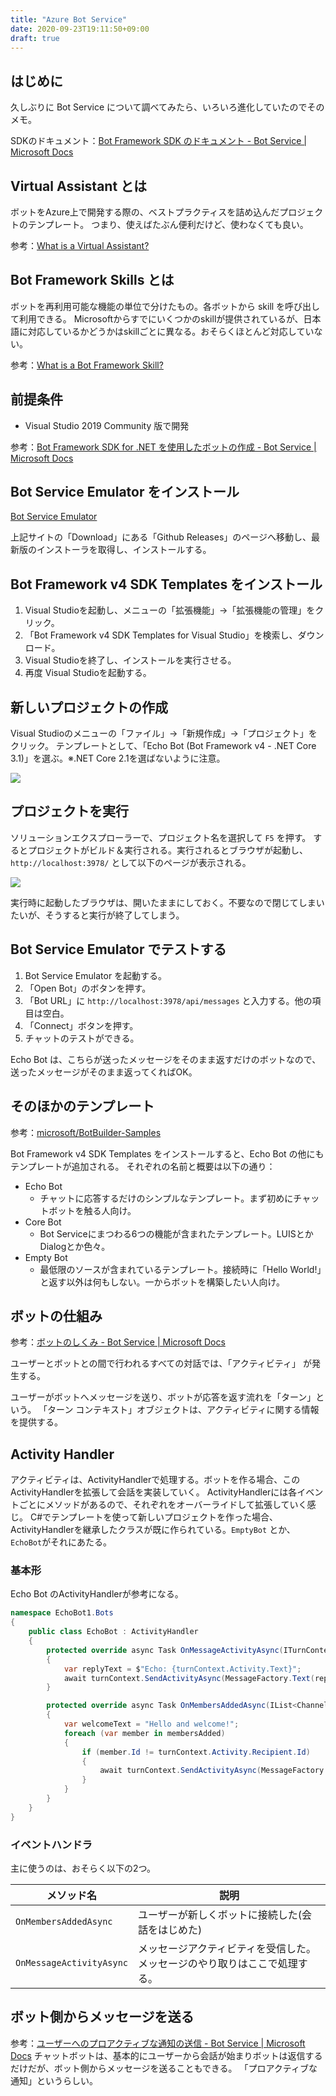 ```yaml
---
title: "Azure Bot Service"
date: 2020-09-23T19:11:50+09:00
draft: true
---
```


## はじめに
久しぶりに Bot Service について調べてみたら、いろいろ進化していたのでそのメモ。

SDKのドキュメント：[Bot Framework SDK のドキュメント - Bot Service | Microsoft Docs](https://docs.microsoft.com/ja-jp/azure/bot-service/index-bf-sdk?view=azure-bot-service-4.0)

## Virtual Assistant とは
ボットをAzure上で開発する際の、ベストプラクティスを詰め込んだプロジェクトのテンプレート。
つまり、使えばたぶん便利だけど、使わなくても良い。

参考：[What is a Virtual Assistant?](https://microsoft.github.io/botframework-solutions/overview/virtual-assistant-solution/)

## Bot Framework Skills とは
ボットを再利用可能な機能の単位で分けたもの。各ボットから skill を呼び出して利用できる。
Microsoftからすでにいくつかのskillが提供されているが、日本語に対応しているかどうかはskillごとに異なる。おそらくほとんど対応していない。

参考：[What is a Bot Framework Skill?](https://microsoft.github.io/botframework-solutions/overview/skills/)

## 前提条件

* Visual Studio 2019 Community 版で開発

参考：[Bot Framework SDK for .NET を使用したボットの作成 - Bot Service | Microsoft Docs](https://docs.microsoft.com/ja-jp/azure/bot-service/dotnet/bot-builder-dotnet-sdk-quickstart?view=azure-bot-service-4.0&tabs=vs)

## Bot Service Emulator をインストール
[Bot Service Emulator](https://github.com/microsoft/BotFramework-Emulator/tree/master)

上記サイトの「Download」にある「Github Releases」のページへ移動し、最新版のインストーラを取得し、インストールする。

## Bot Framework v4 SDK Templates をインストール

1. Visual Studioを起動し、メニューの「拡張機能」→「拡張機能の管理」をクリック。
1. 「Bot Framework v4 SDK Templates for Visual Studio」を検索し、ダウンロード。
1. Visual Studioを終了し、インストールを実行させる。
1. 再度 Visual Studioを起動する。

## 新しいプロジェクトの作成
Visual Studioのメニューの「ファイル」→「新規作成」→「プロジェクト」をクリック。
テンプレートとして、「Echo Bot (Bot Framework v4 - .NET Core 3.1)」を選ぶ。※.NET Core 2.1を選ばないように注意。

![](2020-09-23-20-59-33.png)

## プロジェクトを実行
ソリューションエクスプローラーで、プロジェクト名を選択して `F5` を押す。
するとプロジェクトがビルド＆実行される。実行されるとブラウザが起動し、`http://localhost:3978/` として以下のページが表示される。

![](2020-09-25-10-33-03.png)

実行時に起動したブラウザは、開いたままにしておく。不要なので閉じてしまいたいが、そうすると実行が終了してしまう。

## Bot Service Emulator でテストする

1. Bot Service Emulator を起動する。
1. 「Open Bot」のボタンを押す。
1. 「Bot URL」に `http://localhost:3978/api/messages` と入力する。他の項目は空白。
1. 「Connect」ボタンを押す。
1. チャットのテストができる。

Echo Bot は、こちらが送ったメッセージをそのまま返すだけのボットなので、送ったメッセージがそのまま返ってくればOK。

## そのほかのテンプレート
参考：[microsoft/BotBuilder-Samples](https://github.com/microsoft/BotBuilder-Samples/tree/main/generators/dotnet-templates)

Bot Framework v4 SDK Templates をインストールすると、Echo Bot の他にもテンプレートが追加される。
それぞれの名前と概要は以下の通り：

* Echo Bot
  * チャットに応答するだけのシンプルなテンプレート。まず初めにチャットボットを触る人向け。
* Core Bot
  * Bot Serviceにまつわる6つの機能が含まれたテンプレート。LUISとかDialogとか色々。
* Empty Bot
  * 最低限のソースが含まれているテンプレート。接続時に「Hello World!」と返す以外は何もしない。一からボットを構築したい人向け。

## ボットの仕組み
参考：[ボットのしくみ - Bot Service | Microsoft Docs](https://docs.microsoft.com/ja-jp/azure/bot-service/bot-builder-basics?view=azure-bot-service-4.0&tabs=csharp)

ユーザーとボットとの間で行われるすべての対話では、「アクティビティ」 が発生する。

ユーザーがボットへメッセージを送り、ボットが応答を返す流れを「ターン」という。
「ターン コンテキスト」オブジェクトは、アクティビティに関する情報を提供する。

## Activity Handler
アクティビティは、ActivityHandlerで処理する。ボットを作る場合、このActivityHandlerを拡張して会話を実装していく。
ActivityHandlerには各イベントごとにメソッドがあるので、それぞれをオーバーライドして拡張していく感じ。
C#でテンプレートを使って新しいプロジェクトを作った場合、ActivityHandlerを継承したクラスが既に作られている。`EmptyBot` とか、`EchoBot`がそれにあたる。

### 基本形
Echo Bot のActivityHandlerが参考になる。

```csharp
namespace EchoBot1.Bots
{
    public class EchoBot : ActivityHandler
    {
        protected override async Task OnMessageActivityAsync(ITurnContext<IMessageActivity> turnContext, CancellationToken cancellationToken)
        {
            var replyText = $"Echo: {turnContext.Activity.Text}";
            await turnContext.SendActivityAsync(MessageFactory.Text(replyText, replyText), cancellationToken);
        }

        protected override async Task OnMembersAddedAsync(IList<ChannelAccount> membersAdded, ITurnContext<IConversationUpdateActivity> turnContext, CancellationToken cancellationToken)
        {
            var welcomeText = "Hello and welcome!";
            foreach (var member in membersAdded)
            {
                if (member.Id != turnContext.Activity.Recipient.Id)
                {
                    await turnContext.SendActivityAsync(MessageFactory.Text(welcomeText, welcomeText), cancellationToken);
                }
            }
        }
    }
}
```

### イベントハンドラ
主に使うのは、おそらく以下の2つ。

|メソッド名|説明|
|---|---|
|`OnMembersAddedAsync`|ユーザーが新しくボットに接続した(会話をはじめた)|
|`OnMessageActivityAsync`|メッセージアクティビティを受信した。メッセージのやり取りはここで処理する。|

## ボット側からメッセージを送る
参考：[ユーザーへのプロアクティブな通知の送信 - Bot Service | Microsoft Docs](https://docs.microsoft.com/ja-jp/azure/bot-service/bot-builder-howto-proactive-message?view=azure-bot-service-4.0&tabs=csharp)
チャットボットは、基本的にユーザーから会話が始まりボットは返信するだけだが、ボット側からメッセージを送ることもできる。
「プロアクティブな通知」というらしい。
